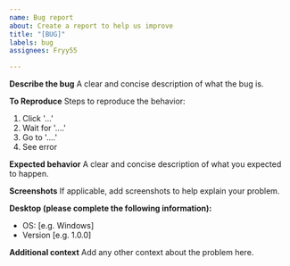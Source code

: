 ```yaml
---
name: Bug report
about: Create a report to help us improve
title: "[BUG]"
labels: bug
assignees: Fryy55

---
```


**Describe the bug**
A clear and concise description of what the bug is.

**To Reproduce**
Steps to reproduce the behavior:
1. Click '...'
2. Wait for '....'
3. Go to '....'
4. See error

**Expected behavior**
A clear and concise description of what you expected to happen.

**Screenshots**
If applicable, add screenshots to help explain your problem.

**Desktop (please complete the following information):**
 - OS: [e.g. Windows]
 - Version [e.g. 1.0.0]

**Additional context**
Add any other context about the problem here.
